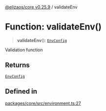 [@elizaos/core v0.25.9](../index.md) / validateEnv

# Function: validateEnv()

> **validateEnv**(): [`EnvConfig`](../type-aliases/EnvConfig.md)

Validation function

## Returns

[`EnvConfig`](../type-aliases/EnvConfig.md)

## Defined in

[packages/core/src/environment.ts:27](https://github.com/Shelpin/aeternalsv2/blob/main/packages/core/src/environment.ts#L27)
